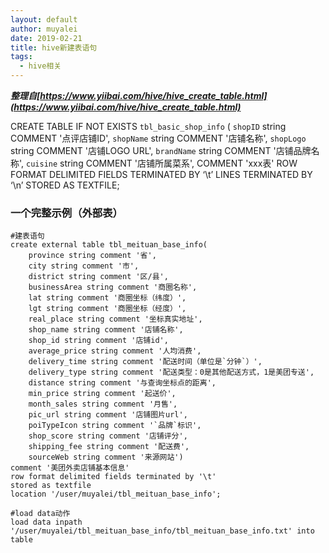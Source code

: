 ```yaml
---
layout: default
author: muyalei
date: 2019-02-21
title: hive新建表语句	
tags:
  - hive相关
---
```


***整理自[https://www.yiibai.com/hive/hive_create_table.html](https://www.yiibai.com/hive/hive_create_table.html)***


CREATE TABLE IF NOT EXISTS `tbl_basic_shop_info` ( 
 `shopID` string COMMENT '点评店铺ID',
 `shopName` string COMMENT '店铺名称',
 `shopLogo` string COMMENT '店铺LOGO URL',
 `brandName` string COMMENT '店铺品牌名称',
 `cuisine` string COMMENT '店铺所属菜系',
COMMENT 'xxx表'
ROW FORMAT DELIMITED
FIELDS TERMINATED BY ‘\t’
LINES TERMINATED BY ‘\n’
STORED AS TEXTFILE;


### 一个完整示例（外部表）
```
#建表语句
create external table tbl_meituan_base_info(
    province string comment '省',
    city string comment '市',
    district string comment '区/县',
    businessArea string comment '商圈名称',
    lat string comment '商圈坐标（纬度）',
    lgt string comment '商圈坐标（经度）',
    real_place string comment '坐标真实地址',
    shop_name string comment '店铺名称',
    shop_id string comment '店铺id',
    average_price string comment '人均消费',
    delivery_time string comment '配送时间（单位是`分钟`）',
    delivery_type string comment '配送类型：0是其他配送方式，1是美团专送',
    distance string comment '与查询坐标点的距离',
    min_price string comment '起送价',
    month_sales string comment '月售',
    pic_url string comment '店铺图片url',
    poiTypeIcon string comment '`品牌`标识',
    shop_score string comment '店铺评分',
    shipping_fee string comment '配送费',
    sourceWeb string comment '来源网站')
comment '美团外卖店铺基本信息'
row format delimited fields terminated by '\t'
stored as textfile
location '/user/muyalei/tbl_meituan_base_info';

#load data动作
load data inpath '/user/muyalei/tbl_meituan_base_info/tbl_meituan_base_info.txt' into table 
```
